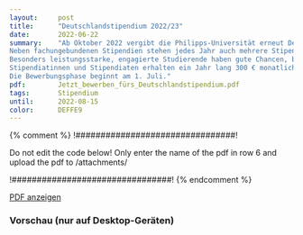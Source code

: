 ```yaml
---
layout:     post
title:      "Deutschlandstipendium 2022/23"
date:       2022-06-22
summary:    "Ab Oktober 2022 vergibt die Philipps-Universität erneut Deutschlandstipendien.
Neben fachungebundenen Stipendien stehen jedes Jahr auch mehrere Stipendien speziell für Studierende der MINT-Fächer zur Verfügung.
Besonders leistungsstarke, engagierte Studierende haben gute Chancen, berücksichtig zu werden.
Stipendiatinnen und Stipendiaten erhalten ein Jahr lang 300 € monatlich, die nicht zurückgezahlt werden müssen.
Die Bewerbungsphase beginnt am 1. Juli."
pdf:        Jetzt_bewerben_fürs_Deutschlandstipendium.pdf
tags:       Stipendium
until:		2022-08-15
color:      DEFFE9
---
```


{% comment %}
!################################!

Do not edit the code below! Only enter the name of the pdf in row 6 and upload the pdf to /attachments/

!################################!
{% endcomment %}

<a class="btn btn-primary" href="{{ site.url }}/attachments/{{page.pdf}}">PDF anzeigen</a>

<h3>Vorschau (nur auf Desktop-Geräten)</h3>
<div class="d-none d-sm-block">
    <object data="{{ site.url }}/attachments/{{page.pdf}}" width="100%" height="1010" type='application/pdf'>
    </object>
</div>
